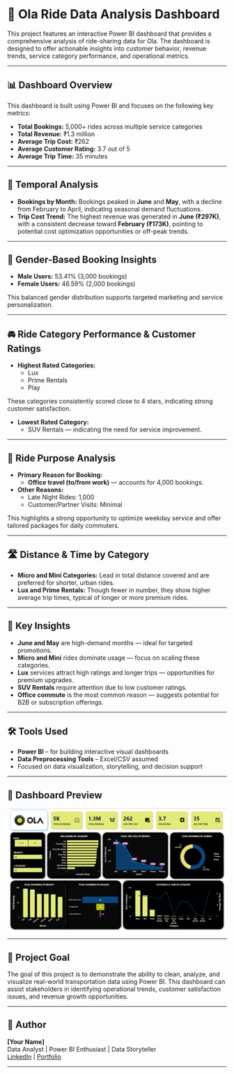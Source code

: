 # 🚖 Ola Ride Data Analysis Dashboard

This project features an interactive Power BI dashboard that provides a comprehensive analysis of ride-sharing data for Ola. The dashboard is designed to offer actionable insights into customer behavior, revenue trends, service category performance, and operational metrics.

---

## 📊 Dashboard Overview

This dashboard is built using Power BI and focuses on the following key metrics:

- **Total Bookings:** 5,000+ rides across multiple service categories  
- **Total Revenue:** ₹1.3 million  
- **Average Trip Cost:** ₹262  
- **Average Customer Rating:** 3.7 out of 5  
- **Average Trip Time:** 35 minutes  

---

## 📅 Temporal Analysis

- **Bookings by Month:** Bookings peaked in **June** and **May**, with a decline from February to April, indicating seasonal demand fluctuations.
- **Trip Cost Trend:** The highest revenue was generated in **June (₹297K)**, with a consistent decrease toward **February (₹173K)**, pointing to potential cost optimization opportunities or off-peak trends.

---

## 👥 Gender-Based Booking Insights

- **Male Users:** 53.41% (3,000 bookings)  
- **Female Users:** 46.59% (2,000 bookings)  

This balanced gender distribution supports targeted marketing and service personalization.

---

## 🚘 Ride Category Performance & Customer Ratings

- **Highest Rated Categories:**
  - Lux
  - Prime Rentals
  - Play

These categories consistently scored close to 4 stars, indicating strong customer satisfaction.

- **Lowest Rated Category:**
  - SUV Rentals — indicating the need for service improvement.

---

## 📍 Ride Purpose Analysis

- **Primary Reason for Booking:**
  - **Office travel (to/from work)** — accounts for 4,000 bookings.
- **Other Reasons:**
  - Late Night Rides: 1,000
  - Customer/Partner Visits: Minimal

This highlights a strong opportunity to optimize weekday service and offer tailored packages for daily commuters.

---

## 🛣 Distance & Time by Category

- **Micro and Mini Categories:** Lead in total distance covered and are preferred for shorter, urban rides.
- **Lux and Prime Rentals:** Though fewer in number, they show higher average trip times, typical of longer or more premium rides.

---

## 🎯 Key Insights

- **June and May** are high-demand months — ideal for targeted promotions.
- **Micro and Mini** rides dominate usage — focus on scaling these categories.
- **Lux** services attract high ratings and longer trips — opportunities for premium upgrades.
- **SUV Rentals** require attention due to low customer ratings.
- **Office commute** is the most common reason — suggests potential for B2B or subscription offerings.

---

## 🛠 Tools Used

- **Power BI** – for building interactive visual dashboards
- **Data Preprocessing Tools** – Excel/CSV assumed
- Focused on data visualization, storytelling, and decision support

---

## 📸 Dashboard Preview

![Ola Dashboard](./Screenshot%202025-06-08%20142147.png)

---

## 📂 Project Goal

The goal of this project is to demonstrate the ability to clean, analyze, and visualize real-world transportation data using Power BI. This dashboard can assist stakeholders in identifying operational trends, customer satisfaction issues, and revenue growth opportunities.

---

## 💼 Author

**[Your Name]**  
Data Analyst | Power BI Enthusiast | Data Storyteller  
[LinkedIn](https://www.linkedin.com) | [Portfolio](https://your-portfolio.com)

---
